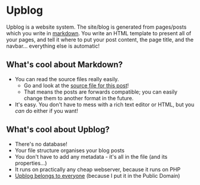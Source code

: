 # Upblog

Upblog is a website system. The site/blog is generated from pages/posts which you write in [markdown](http://daringfireball.net/projects/markdown/).
You write an HTML template to present all of your pages, and tell it where to put your post content, the page title, and the navbar... everything else is automatic!

## What's cool about Markdown?

 * You can read the source files really easily.
	 - Go and look at the [source file for this post](./posts/about-upblog.md)!
	 - That means the posts are forwards compatible; you can easily change them to another format in the future.
 * It's easy. You don't have to mess with a rich text editor or HTML, but you *can* do either if you want!
 
## What's cool about Upblog?

 * There's no database!
 * Your file structure organises your blog posts
 * You don't have to add any metadata - it's all in the file (and its properties...)
 * It runs on practically any cheap webserver, because it runs on PHP
 * [Upblog belongs to everyone](http://github.com/stegriff/upblog) (because I put it in the Public Domain)

 
